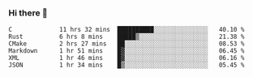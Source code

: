 ### Hi there 👋

<!--
**WShiBin/WShiBin** is a ✨ _special_ ✨ repository because its `README.md` (this file) appears on your GitHub profile.

Here are some ideas to get you started:

- 🔭 I’m currently working on ...
- 🌱 I’m currently learning ...
- 👯 I’m looking to collaborate on ...
- 🤔 I’m looking for help with ...
- 💬 Ask me about ...
- 📫 How to reach me: ...
- 😄 Pronouns: ...
- ⚡ Fun fact: ...
-->

<!--START_SECTION:waka-->

```text
C             11 hrs 32 mins  ██████████░░░░░░░░░░░░░░░   40.10 %
Rust          6 hrs 8 mins    █████▒░░░░░░░░░░░░░░░░░░░   21.38 %
CMake         2 hrs 27 mins   ██░░░░░░░░░░░░░░░░░░░░░░░   08.53 %
Markdown      1 hr 51 mins    █▓░░░░░░░░░░░░░░░░░░░░░░░   06.45 %
XML           1 hr 46 mins    █▓░░░░░░░░░░░░░░░░░░░░░░░   06.16 %
JSON          1 hr 34 mins    █▒░░░░░░░░░░░░░░░░░░░░░░░   05.45 %
```

<!--END_SECTION:waka-->
